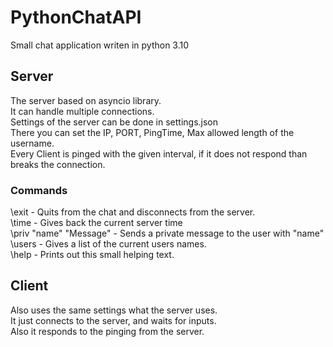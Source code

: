 # PythonChatAPI
Small chat application writen in python 3.10  

## Server  
The server based on asyncio library.  
It can handle multiple connections.  
Settings of the server can be done in settings.json  
There you can set the IP, PORT, PingTime, Max allowed length of the username.  
Every Client is pinged with the given interval, if it does not respond than breaks the connection.

### Commands  
\exit - Quits from the chat and disconnects from the server.  
\time - Gives back the current server time  
\priv "name" "Message" - Sends a private message to the user with "name"  
\users - Gives a list of the current users names.  
\help  - Prints out this small helping text.  


## Client
Also uses the same settings what the server uses.  
It just connects to the server, and waits for inputs.  
Also it responds to the pinging from the server.
